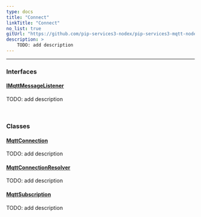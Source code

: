 ```yaml
---
type: docs
title: "Connect"
linkTitle: "Connect"
no_list: true
gitUrl: "https://github.com/pip-services3-nodex/pip-services3-mqtt-nodex"
description: >
    TODO: add description
---
```

---

<div class="module-body"> 

### Interfaces

#### [IMqttMessageListener](imqtt_message_listener)
TODO: add description

<br>

### Classes

#### [MqttConnection](mqtt_connection)
TODO: add description


#### [MqttConnectionResolver](mqtt_connection_resolver)
TODO: add description

#### [MqttSubscription](mqtt_subscription)
TODO: add description

</div>
